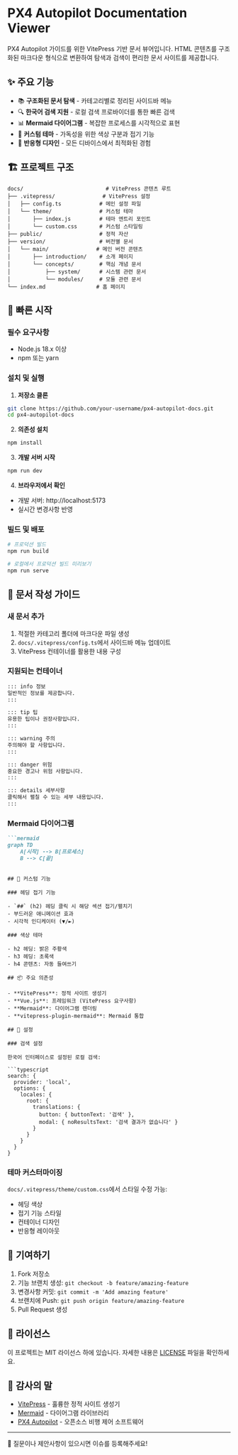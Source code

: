 # PX4 Autopilot Documentation Viewer

PX4 Autopilot 가이드를 위한 VitePress 기반 문서 뷰어입니다. HTML 콘텐츠를 구조화된 마크다운 형식으로 변환하여 탐색과 검색이 편리한 문서 사이트를 제공합니다.

## ✨ 주요 기능

- 📚 **구조화된 문서 탐색** - 카테고리별로 정리된 사이드바 메뉴
- 🔍 **한국어 검색 지원** - 로컬 검색 프로바이더를 통한 빠른 검색
- 📊 **Mermaid 다이어그램** - 복잡한 프로세스를 시각적으로 표현
- 🎨 **커스텀 테마** - 가독성을 위한 색상 구분과 접기 기능
- 📱 **반응형 디자인** - 모든 디바이스에서 최적화된 경험

## 🏗️ 프로젝트 구조

```
docs/                          # VitePress 콘텐츠 루트
├── .vitepress/               # VitePress 설정
│   ├── config.ts            # 메인 설정 파일
│   └── theme/               # 커스텀 테마
│       ├── index.js         # 테마 엔트리 포인트
│       └── custom.css       # 커스텀 스타일링
├── public/                  # 정적 자산
├── version/                 # 버전별 문서
│   └── main/               # 메인 버전 콘텐츠
│       ├── introduction/    # 소개 페이지
│       └── concepts/        # 핵심 개념 문서
│           ├── system/      # 시스템 관련 문서
│           └── modules/     # 모듈 관련 문서
└── index.md                # 홈 페이지
```

## 🚀 빠른 시작

### 필수 요구사항

- Node.js 18.x 이상
- npm 또는 yarn

### 설치 및 실행

1. **저장소 클론**
```bash
git clone https://github.com/your-username/px4-autopilot-docs.git
cd px4-autopilot-docs
```

2. **의존성 설치**
```bash
npm install
```

3. **개발 서버 시작**
```bash
npm run dev
```

4. **브라우저에서 확인**
- 개발 서버: http://localhost:5173
- 실시간 변경사항 반영

### 빌드 및 배포

```bash
# 프로덕션 빌드
npm run build

# 로컬에서 프로덕션 빌드 미리보기
npm run serve
```

## 📝 문서 작성 가이드

### 새 문서 추가

1. 적절한 카테고리 폴더에 마크다운 파일 생성
2. `docs/.vitepress/config.ts`에서 사이드바 메뉴 업데이트
3. VitePress 컨테이너를 활용한 내용 구성

### 지원되는 컨테이너

```markdown
::: info 정보
일반적인 정보를 제공합니다.
:::

::: tip 팁
유용한 팁이나 권장사항입니다.
:::

::: warning 주의
주의해야 할 사항입니다.
:::

::: danger 위험
중요한 경고나 위험 사항입니다.
:::

::: details 세부사항
클릭해서 펼칠 수 있는 세부 내용입니다.
:::
```

### Mermaid 다이어그램

```markdown
```mermaid
graph TD
    A[시작] --> B[프로세스]
    B --> C[끝]
```
```

## 🎨 커스텀 기능

### 헤딩 접기 기능

- `##` (h2) 헤딩 클릭 시 해당 섹션 접기/펼치기
- 부드러운 애니메이션 효과
- 시각적 인디케이터 (▼/►)

### 색상 테마

- h2 헤딩: 밝은 주황색
- h3 헤딩: 초록색
- h4 콘텐츠: 자동 들여쓰기

## 📦 주요 의존성

- **VitePress**: 정적 사이트 생성기
- **Vue.js**: 프레임워크 (VitePress 요구사항)
- **Mermaid**: 다이어그램 렌더링
- **vitepress-plugin-mermaid**: Mermaid 통합

## 🔧 설정

### 검색 설정

한국어 인터페이스로 설정된 로컬 검색:

```typescript
search: {
  provider: 'local',
  options: {
    locales: {
      root: {
        translations: {
          button: { buttonText: '검색' },
          modal: { noResultsText: '검색 결과가 없습니다' }
        }
      }
    }
  }
}
```

### 테마 커스터마이징

`docs/.vitepress/theme/custom.css`에서 스타일 수정 가능:

- 헤딩 색상
- 접기 기능 스타일
- 컨테이너 디자인
- 반응형 레이아웃

## 🤝 기여하기

1. Fork 저장소
2. 기능 브랜치 생성: `git checkout -b feature/amazing-feature`
3. 변경사항 커밋: `git commit -m 'Add amazing feature'`
4. 브랜치에 Push: `git push origin feature/amazing-feature`
5. Pull Request 생성

## 📄 라이선스

이 프로젝트는 MIT 라이선스 하에 있습니다. 자세한 내용은 [LICENSE](LICENSE) 파일을 확인하세요.

## 🙏 감사의 말

- [VitePress](https://vitepress.dev/) - 훌륭한 정적 사이트 생성기
- [Mermaid](https://mermaid.js.org/) - 다이어그램 라이브러리
- [PX4 Autopilot](https://px4.io/) - 오픈소스 비행 제어 소프트웨어

---

📧 질문이나 제안사항이 있으시면 이슈를 등록해주세요!